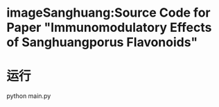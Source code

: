# imageSanghuang:Source Code for Paper "Immunomodulatory Effects of Sanghuangporus Flavonoids"
# 运行
python main.py
